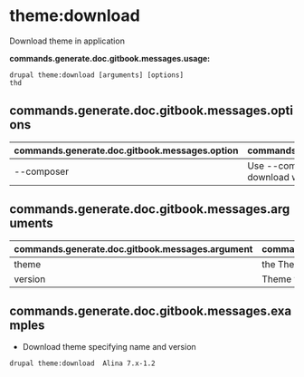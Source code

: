 # theme:download
Download theme in application

**commands.generate.doc.gitbook.messages.usage:**
```
drupal theme:download [arguments] [options]
thd
```

## commands.generate.doc.gitbook.messages.options
commands.generate.doc.gitbook.messages.option | commands.generate.doc.gitbook.messages.details
-------|-------------
--composer | Use --composer option for manage the theme download with Composer

## commands.generate.doc.gitbook.messages.arguments
commands.generate.doc.gitbook.messages.argument | commands.generate.doc.gitbook.messages.details
---------|-------------
theme | the Theme name
version | Theme version i.e 1.x-dev

## commands.generate.doc.gitbook.messages.examples
* Download theme specifying name and version
```
drupal theme:download  Alina 7.x-1.2
```
